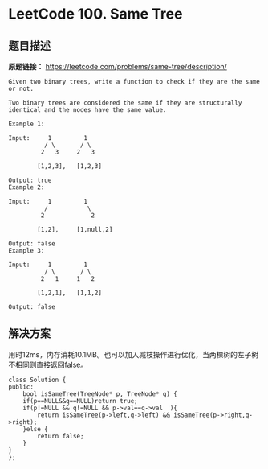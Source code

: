 ﻿# LeetCode 100. Same Tree
## 题目描述
**原题链接：**
https://leetcode.com/problems/same-tree/description/

    Given two binary trees, write a function to check if they are the same or not.
    
    Two binary trees are considered the same if they are structurally identical and the nodes have the same value.
    
    Example 1:
    
    Input:     1         1
              / \       / \
             2   3     2   3
    
            [1,2,3],   [1,2,3]
    
    Output: true
    Example 2:
    
    Input:     1         1
              /           \
             2             2
    
            [1,2],     [1,null,2]
    
    Output: false
    Example 3:
    
    Input:     1         1
              / \       / \
             2   1     1   2
    
            [1,2,1],   [1,1,2]
    
    Output: false
## 解决方案
用时12ms，内存消耗10.1MB。也可以加入减枝操作进行优化，当两棵树的左子树不相同则直接返回false。
```
class Solution {
public:
    bool isSameTree(TreeNode* p, TreeNode* q) {
    if(p==NULL&&q==NULL)return true;
    if(p!=NULL && q!=NULL && p->val==q->val  ){
        return isSameTree(p->left,q->left) && isSameTree(p->right,q->right);
    }else {
        return false;
    }
}
};
```

